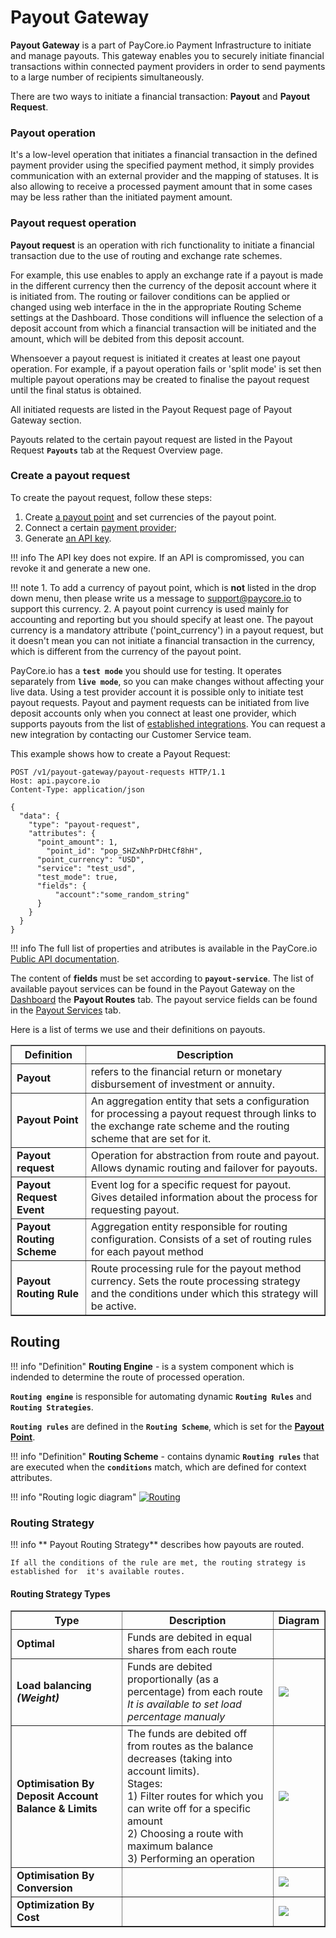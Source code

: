 # Payout Gateway

**Payout Gateway** is a part of PayCore.io Payment Infrastructure to initiate and manage payouts. This gateway enables you to securely initiate financial transactions within connected payment providers in order to send payments to a large number of recipients simultaneously. 

There are two ways to initiate a financial transaction: **Payout** and **Payout Request**.

### Payout operation

 It's a low-level operation that initiates a financial transaction in the defined payment provider using the specified payment method, it simply provides communication with an external provider and the mapping of statuses. It is also allowing to receive a processed payment amount that in some cases may be less rather than the initiated payment amount.

### Payout request operation

**Payout request** is an operation with rich functionality to initiate a financial transaction due to the use of routing and exchange rate schemes. 

For example, this use enables to apply an exchange rate if a payout is made in the different currency then the currency of the deposit account where it is initiated from. The routing or failover conditions can be applied or changed using web interface in the in the appropriate Routing Scheme settings at the Dashboard. Those conditions will influence the selection of a deposit account from which a financial transaction will be initiated and the amount, which will be debited from this deposit account.

Whensoever a payout request is initiated it creates at least one payout operation. For example, if a payout operation fails or 'split mode' is set then multiple payout operations may be created to finalise the payout request until the final status is obtained. 


All initiated requests are listed in the Payout Request page of Payout Gateway section. 

Payouts related to the certain payout request are listed in the Payout Request  **`Payouts`** tab at the Request Overview page.

 
### Create a payout request

To create the payout request, follow these steps:

1. Create <a href="https://dashboard.paycore.io/payout-gateway/payout-points" target="_blank" rel="noopener">a payout point</a> and set currencies of the payout point. 
2. Connect a certain <a href="https://dashboard.paycore.io/connect-directory/payment-providers/" target="_blank" rel="noopener">payment provider</a>;
3. Generate <a href="https://dashboard.paycore.io/organization/settings/api-keys" target="_blank" rel="noopener">an API key</a>. 
  
!!! info
    The API key does not expire. If an API is compromissed, you can revoke it and generate a new one.

!!! note
    1. To add a currency of payout point, which is **not** listed in the drop down menu, then please write us a message to support@paycore.io to support this currency.
    2. A payout point currency is used mainly for accounting and reporting but you should specify at least one. The payout currency is a mandatory attribute ('point_currency') in a payout request, but it doesn't mean you can not initiate a financial transaction in the currency, which is different from the currency of the payout point.

PayCore.io has a **`test mode`** you should use for testing. It operates separately from **`live mode`**, so you can make changes without affecting your live data. Using a test provider account it is possible only to initiate test payout requests. Payout and payment requests can be initiated from live deposit accounts only when you connect at least one provider, which supports payouts from the list of [established integrations](../../payment-providers/index.md). You can request a new integration by contacting our Customer Service team.

This example shows how to create a Payout Request:

```
POST /v1/payout-gateway/payout-requests HTTP/1.1
Host: api.paycore.io
Content-Type: application/json

{
  "data": {
    "type": "payout-request",
    "attributes": {
      "point_amount": 1,
	    "point_id": "pop_SHZxNhPrDHtCf8hH",
      "point_currency": "USD",
      "service": "test_usd",
      "test_mode": true,
      "fields": {
    	  "account":"some_random_string"
      }
    }
  }
}
```    
!!! info
    The full list of properties and atributes is available in the PayCore.io <a href="https://apidoc.paycore.io/#tag/Payout-gateway/paths/~1payout-gateway~1payout-requests/post" target="_blank" rel="noopener">Public API documentation</a>. 

The content of **fields** must be set according to **`payout-service`**. The list of available payout services can be found in the Payout Gateway on the <a href="https://dashboard.paycore.io/payout-gateway/payout-routes" target="_blank" rel="noopener">Dashboard</a> the **Payout Routes** tab. The payout service fields can be found in the <a href="https://dashboard.paycore.io/connect-directory/payout-services" target="_blank" rel="noopener">Payout Services</a> tab.

Here is a list of terms we use and their definitions on payouts.

<table border="1px">

<tr ><th><b>Definition</b></th><th><b>Description</b></th></tr>
<tr><td><b>Payout</b></td><td>refers to the financial return or monetary disbursement of investment or annuity.</td></tr>
<tr><td><b>Payout Point</b></td><td>An aggregation entity that sets a configuration for processing a payout request through links to the exchange rate scheme and the routing scheme that are set for it.</td></tr>

<tr><td><b>Payout request</b></td><td>Operation for abstraction from route and payout. Allows dynamic routing and failover for payouts.</td></tr>


<tr><td><b>Payout Request Event </b></td><td>Event log for a specific request for payout. Gives detailed information about the process for requesting payout.</td></tr>


<tr><td><b>Payout Routing Scheme</b></td><td> Aggregation entity responsible for routing configuration. Consists of a set of routing rules for each payout method</td></tr>


<tr><td><b>Payout Routing Rule</b></td><td>Route processing rule for the payout method currency. Sets the route processing strategy and the conditions under which this strategy will be active.</td></tr>


</table>



## Routing

!!! info "Definition"
    **Routing Engine** - is a system component which is indended to determine the route of processed operation.


**```Routing engine```** is responsible for automating dynamic **```Routing Rules```** and **```Routing Strategies```**. 
    
**```Routing rules```** are defined in the **```Routing Scheme```**, which is set for the [**Payout Point**](../payout-points).

!!! info "Definition"
    **Routing Scheme** -  contains dynamic **```Routing rules```** that are executed when the **```conditions```** match, which are defined for context attributes.

!!! info "Routing logic diagram"
    [![Routing](images/routing_general_diagram.png)](images/routing_general_diagram.png)

### Routing Strategy

!!! info
    ** Payout Routing Strategy** describes how payouts are routed.

    If all the conditions of the rule are met, the routing strategy is established for  it's available routes.

#### Routing Strategy Types

<table border="1px">

<tr ><th><b>Type</b></th><th><b>Description</b></th><th><b>Diagram</b></th></tr>
<tr><td><b>Optimal</b></td><td> Funds are debited in equal shares from each route</td><td></td></tr>
<tr><td><b>Load balancing<br><i>(Weight)</i></b></td><td>Funds are debited proportionally (as a percentage) from each route<br><i>It is available to set load percentage manualy</i></td><td><a href= "../images/routing_load_balancing_diagram.png" target="_blank" noopener="rel"><img src="../images/routing_load_balancing_diagram.png"></a></td></tr>
<tr><td><b>Optimisation By Deposit Account Balance & Limits</b></td><td>The funds are debited off  from routes as the balance decreases (taking into account limits).<br>
Stages:<br>
1) Filter routes for which you can write off for a specific amount<br>
2) Choosing a route with maximum balance<br>
3) Performing an operation<br>
</td><td><a href= "../images/routing_balance_limits_diagram.png" target="_blank" noopener="rel"><img src="../images/routing_balance_limits_diagram.png"></a></td></tr>
<tr><td><b>Optimisation By Conversion</b></td><td></td><td><a href= "../images/routing_conversion_diagram.png" target="_blank" noopener="rel"><img src="../images/routing_conversion_diagram.png"></a></td></tr>
<tr><td><b>Optimization By Cost</b></td><td></td><td><a href= "../images/routing_cost_diagram.png" target="_blank" noopener="rel"><img src="../images/routing_cost_diagram.png"></a></td></tr>
</table>
